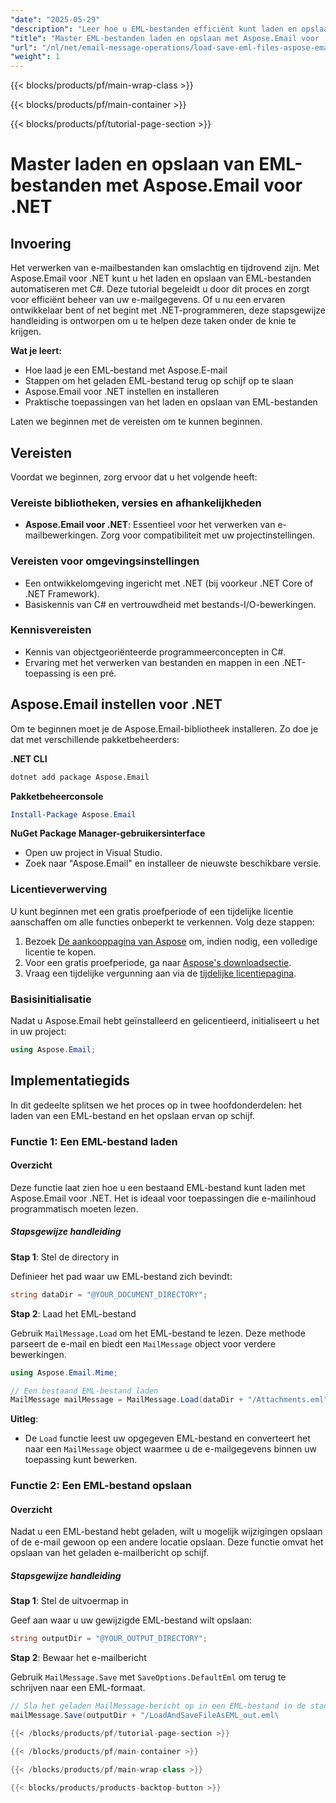 ```yaml
---
"date": "2025-05-29"
"description": "Leer hoe u EML-bestanden efficiënt kunt laden en opslaan met Aspose.Email voor .NET. Deze stapsgewijze handleiding behandelt de installatie, implementatie en praktische toepassingen."
"title": "Master EML-bestanden laden en opslaan met Aspose.Email voor .NET | Stapsgewijze handleiding"
"url": "/nl/net/email-message-operations/load-save-eml-files-aspose-email-dotnet/"
"weight": 1
---
```


{{< blocks/products/pf/main-wrap-class >}}

{{< blocks/products/pf/main-container >}}

{{< blocks/products/pf/tutorial-page-section >}}
# Master laden en opslaan van EML-bestanden met Aspose.Email voor .NET

## Invoering

Het verwerken van e-mailbestanden kan omslachtig en tijdrovend zijn. Met Aspose.Email voor .NET kunt u het laden en opslaan van EML-bestanden automatiseren met C#. Deze tutorial begeleidt u door dit proces en zorgt voor efficiënt beheer van uw e-mailgegevens. Of u nu een ervaren ontwikkelaar bent of net begint met .NET-programmeren, deze stapsgewijze handleiding is ontworpen om u te helpen deze taken onder de knie te krijgen.

**Wat je leert:**
- Hoe laad je een EML-bestand met Aspose.E-mail
- Stappen om het geladen EML-bestand terug op schijf op te slaan
- Aspose.Email voor .NET instellen en installeren
- Praktische toepassingen van het laden en opslaan van EML-bestanden

Laten we beginnen met de vereisten om te kunnen beginnen.

## Vereisten

Voordat we beginnen, zorg ervoor dat u het volgende heeft:

### Vereiste bibliotheken, versies en afhankelijkheden
- **Aspose.Email voor .NET**: Essentieel voor het verwerken van e-mailbewerkingen. Zorg voor compatibiliteit met uw projectinstellingen.
  

### Vereisten voor omgevingsinstellingen
- Een ontwikkelomgeving ingericht met .NET (bij voorkeur .NET Core of .NET Framework).
- Basiskennis van C# en vertrouwdheid met bestands-I/O-bewerkingen.

### Kennisvereisten
- Kennis van objectgeoriënteerde programmeerconcepten in C#.
- Ervaring met het verwerken van bestanden en mappen in een .NET-toepassing is een pré.

## Aspose.Email instellen voor .NET

Om te beginnen moet je de Aspose.Email-bibliotheek installeren. Zo doe je dat met verschillende pakketbeheerders:

**.NET CLI**
```bash
dotnet add package Aspose.Email
```

**Pakketbeheerconsole**
```powershell
Install-Package Aspose.Email
```

**NuGet Package Manager-gebruikersinterface**
- Open uw project in Visual Studio.
- Zoek naar "Aspose.Email" en installeer de nieuwste beschikbare versie.

### Licentieverwerving

U kunt beginnen met een gratis proefperiode of een tijdelijke licentie aanschaffen om alle functies onbeperkt te verkennen. Volg deze stappen:
1. Bezoek [De aankooppagina van Aspose](https://purchase.aspose.com/buy) om, indien nodig, een volledige licentie te kopen.
2. Voor een gratis proefperiode, ga naar [Aspose's downloadsectie](https://releases.aspose.com/email/net/).
3. Vraag een tijdelijke vergunning aan via de [tijdelijke licentiepagina](https://purchase.aspose.com/temporary-license/).

### Basisinitialisatie

Nadat u Aspose.Email hebt geïnstalleerd en gelicentieerd, initialiseert u het in uw project:

```csharp
using Aspose.Email;
```

## Implementatiegids

In dit gedeelte splitsen we het proces op in twee hoofdonderdelen: het laden van een EML-bestand en het opslaan ervan op schijf.

### Functie 1: Een EML-bestand laden

#### Overzicht
Deze functie laat zien hoe u een bestaand EML-bestand kunt laden met Aspose.Email voor .NET. Het is ideaal voor toepassingen die e-mailinhoud programmatisch moeten lezen.

##### Stapsgewijze handleiding

**Stap 1**: Stel de directory in

Definieer het pad waar uw EML-bestand zich bevindt:

```csharp
string dataDir = "@YOUR_DOCUMENT_DIRECTORY";
```

**Stap 2**: Laad het EML-bestand

Gebruik `MailMessage.Load` om het EML-bestand te lezen. Deze methode parseert de e-mail en biedt een `MailMessage` object voor verdere bewerkingen.

```csharp
using Aspose.Email.Mime;

// Een bestaand EML-bestand laden
MailMessage mailMessage = MailMessage.Load(dataDir + "/Attachments.eml");
```

**Uitleg**: 
- De `Load` functie leest uw opgegeven EML-bestand en converteert het naar een `MailMessage` object waarmee u de e-mailgegevens binnen uw toepassing kunt bewerken.

### Functie 2: Een EML-bestand opslaan

#### Overzicht
Nadat u een EML-bestand hebt geladen, wilt u mogelijk wijzigingen opslaan of de e-mail gewoon op een andere locatie opslaan. Deze functie omvat het opslaan van het geladen e-mailbericht op schijf.

##### Stapsgewijze handleiding

**Stap 1**: Stel de uitvoermap in

Geef aan waar u uw gewijzigde EML-bestand wilt opslaan:

```csharp
string outputDir = "@YOUR_OUTPUT_DIRECTORY";
```

**Stap 2**: Bewaar het e-mailbericht

Gebruik `MailMessage.Save` met `SaveOptions.DefaultEml` om terug te schrijven naar een EML-formaat.

```csharp
// Sla het geladen MailMessage-bericht op in een EML-bestand in de standaardindeling
mailMessage.Save(outputDir + "/LoadAndSaveFileAsEML_out.eml\

{{< /blocks/products/pf/tutorial-page-section >}}

{{< /blocks/products/pf/main-container >}}

{{< /blocks/products/pf/main-wrap-class >}}

{{< blocks/products/products-backtop-button >}}